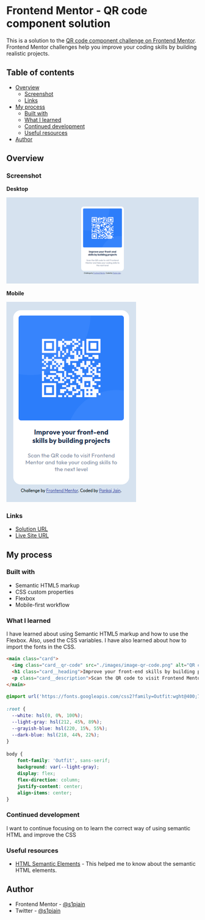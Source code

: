 # Frontend Mentor - QR code component solution

This is a solution to the [QR code component challenge on Frontend Mentor](https://www.frontendmentor.io/challenges/qr-code-component-iux_sIO_H). Frontend Mentor challenges help you improve your coding skills by building realistic projects. 

## Table of contents

- [Overview](#overview)
  - [Screenshot](#screenshot)
  - [Links](#links)
- [My process](#my-process)
  - [Built with](#built-with)
  - [What I learned](#what-i-learned)
  - [Continued development](#continued-development)
  - [Useful resources](#useful-resources)
- [Author](#author)

## Overview

### Screenshot

**Desktop**

![](./images/solution/desktop.png)

**Mobile**

![](./images/solution/mobile.png)

### Links

- [Solution URL](https://www.frontendmentor.io/solutions/qr-code-component-using-flexbox-dwa-Fetli1)
- [Live Site URL](https://s1pjain.github.io/frontend-mentor-qr-code-component/)

## My process

### Built with

- Semantic HTML5 markup
- CSS custom properties
- Flexbox
- Mobile-first workflow

### What I learned

I have learned about using Semantic HTML5 markup and how to use the Flexbox. Also, used the CSS variables. I have also learned about how to import the fonts in the CSS. 

```html
<main class="card">
  <img class="card__qr-code" src="./images/image-qr-code.png" alt="QR code to visit Frontend Mentor" />
  <h1 class="card__heading">Improve your front-end skills by building projects</h1>
  <p class="card__description">Scan the QR code to visit Frontend Mentor and take your coding skills to the next level</p>
</main>
```
```css
@import url('https://fonts.googleapis.com/css2?family=Outfit:wght@400;700&display=swap');

:root {
  --white: hsl(0, 0%, 100%);
  --light-gray: hsl(212, 45%, 89%);
  --grayish-blue: hsl(220, 15%, 55%);
  --dark-blue: hsl(218, 44%, 22%);
}

body {
    font-family: 'Outfit', sans-serif;
    background: var(--light-gray);
    display: flex;
    flex-direction: column;
    justify-content: center;
    align-items: center;
}
```

### Continued development

I want to continue focusing on to learn the correct way of using semantic HTML and improve the CSS

### Useful resources

- [HTML Semantic Elements](https://www.w3schools.com/html/html5_semantic_elements.asp) - This helped me to know about the semantic HTML elements.

## Author

- Frontend Mentor - [@s1pjain](https://www.frontendmentor.io/profile/s1pjain)
- Twitter - [@s1pjain](https://www.twitter.com/s1pjain)
